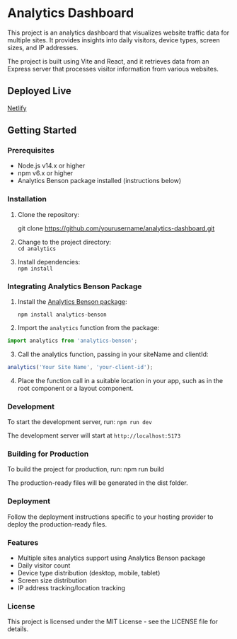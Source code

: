 # Analytics Dashboard

This project is an analytics dashboard that visualizes website traffic data for multiple sites. It provides insights into daily visitors, device types, screen sizes, and IP addresses.

The project is built using Vite and React, and it retrieves data from an Express server that processes visitor information from various websites.

## Deployed Live

[Netlify](https://portfolio-analytics.netlify.app/)

## Getting Started

### Prerequisites

- Node.js v14.x or higher
- npm v6.x or higher
- Analytics Benson package installed (instructions below)

### Installation

1. Clone the repository:

   git clone https://github.com/yourusername/analytics-dashboard.git

2. Change to the project directory:  
   `cd analytics`

3. Install dependencies:  
   `npm install`

### Integrating Analytics Benson Package

1. Install the [Analytics Benson package](https://www.npmjs.com/package/analytics-benson):

   `npm install analytics-benson`

2. Import the `analytics` function from the package:

```js
import analytics from 'analytics-benson';
```

3. Call the analytics function, passing in your siteName and clientId:

```js
analytics('Your Site Name', 'your-client-id');
```

4. Place the function call in a suitable location in your app, such as in the root component or a layout component.

### Development

To start the development server, run:
`npm run dev`

The development server will start at `http://localhost:5173`

### Building for Production

To build the project for production, run:
npm run build

The production-ready files will be generated in the dist folder.

### Deployment

Follow the deployment instructions specific to your hosting provider to deploy the production-ready files.

### Features

- Multiple sites analytics support using Analytics Benson package
- Daily visitor count
- Device type distribution (desktop, mobile, tablet)
- Screen size distribution
- IP address tracking/location tracking

### License

This project is licensed under the MIT License - see the LICENSE file for details.
